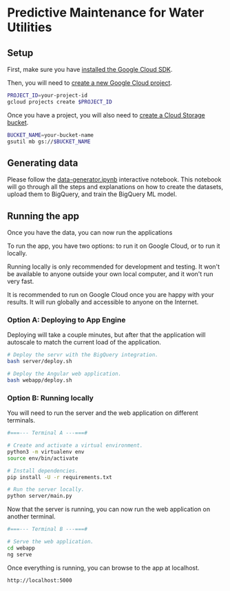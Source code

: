 # Predictive Maintenance for Water Utilities

## Setup

First, make sure you have [installed the Google Cloud SDK](https://cloud.google.com/sdk/install).

Then, you will need to [create a new Google Cloud project](https://cloud.google.com/resource-manager/docs/creating-managing-projects).
```sh
PROJECT_ID=your-project-id
gcloud projects create $PROJECT_ID
```

Once you have a project, you will also need to [create a Cloud Storage bucket](https://cloud.google.com/storage/docs/creating-buckets).
```sh
BUCKET_NAME=your-bucket-name
gsutil mb gs://$BUCKET_NAME
```

## Generating data

Please follow the [data-generator.ipynb](https://colab.research.google.com/github/davidcavazos/predictive-maintenance/blob/master/data-generator.ipynb) interactive notebook.
This notebook will go through all the steps and explanations on how to create the datasets, upload them to BigQuery, and train the BigQuery ML model.

## Running the app

Once you have the data, you can now run the applications

To run the app, you have two options: to run it on Google Cloud, or to run it locally.

Running locally is only recommended for development and testing.
It won't be available to anyone outside your own local computer, and it won't run very fast.

It is recommended to run on Google Cloud once you are happy with your results.
It will run globally and accessible to anyone on the Internet.

### Option A: Deploying to App Engine

Deploying will take a couple minutes, but after that the application will autoscale to match the current load of the application.

```sh
# Deploy the servr with the BigQuery integration.
bash server/deploy.sh

# Deploy the Angular web application.
bash webapp/deploy.sh
```

### Option B: Running locally

You will need to run the server and the web application on different terminals.

```sh
#===--- Terminal A ---===#

# Create and activate a virtual environment.
python3 -m virtualenv env
source env/bin/activate

# Install dependencies.
pip install -U -r requirements.txt

# Run the server locally.
python server/main.py
```

Now that the server is running, you can now run the web application on another terminal.

```sh
#===--- Terminal B ---===#

# Serve the web application.
cd webapp
ng serve
```

Once everything is running, you can browse to the app at localhost.

```sh
http://localhost:5000
```